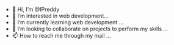- 👋 Hi, I’m @IPreddy
- 👀 I’m interested in web development...
- 🌱 I’m currently learning web development ...
- 💞️ I’m looking to collaborate on projects to perform my skills ...
- 📫 How to reach me through my mail ...

<!---
IPreddy/IPreddy is a ✨ special ✨ repository because its `README.md` (this file) appears on your GitHub profile.
You can click the Preview link to take a look at your changes.
--->
